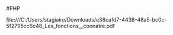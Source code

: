 #PHP

file:///C:/Users/stagiaire/Downloads/e38cafd7-4438-48a5-bc0c-5f2795cc6c48_Les_fonctions__connatre.pdf



